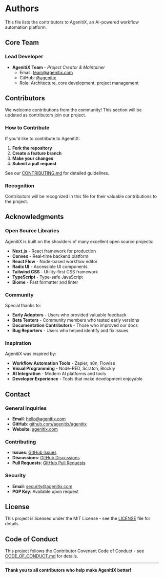 # Authors

This file lists the contributors to AgenitiX, an AI-powered workflow automation platform.

## Core Team

### Lead Developer

- **AgenitiX Team** - _Project Creator & Maintainer_
  - Email: [team@agenitix.com](mailto:team@agenitix.com)
  - GitHub: [@agenitix](https://github.com/agenitix)
  - Role: Architecture, core development, project management

## Contributors

We welcome contributions from the community! This section will be updated as contributors join our project.

### How to Contribute

If you'd like to contribute to AgenitiX:

1. **Fork the repository**
2. **Create a feature branch**
3. **Make your changes**
4. **Submit a pull request**

See our [CONTRIBUTING.md](CONTRIBUTING.md) for detailed guidelines.

### Recognition

Contributors will be recognized in this file for their valuable contributions to the project.

## Acknowledgments

### Open Source Libraries

AgenitiX is built on the shoulders of many excellent open source projects:

- **Next.js** - React framework for production
- **Convex** - Real-time backend platform
- **React Flow** - Node-based workflow editor
- **Radix UI** - Accessible UI components
- **Tailwind CSS** - Utility-first CSS framework
- **TypeScript** - Type-safe JavaScript
- **Biome** - Fast formatter and linter

### Community

Special thanks to:

- **Early Adopters** - Users who provided valuable feedback
- **Beta Testers** - Community members who tested early versions
- **Documentation Contributors** - Those who improved our docs
- **Bug Reporters** - Users who helped identify and fix issues

### Inspiration

AgenitiX was inspired by:

- **Workflow Automation Tools** - Zapier, n8n, Flowise
- **Visual Programming** - Node-RED, Scratch, Blockly
- **AI Integration** - Modern AI platforms and tools
- **Developer Experience** - Tools that make development enjoyable

## Contact

### General Inquiries

- **Email**: [hello@agenitix.com](mailto:hello@agenitix.com)
- **GitHub**: [github.com/agenitix/agenitix](https://github.com/agenitix/agenitix)
- **Website**: [agenitix.com](https://agenitix.com)

### Contributing

- **Issues**: [GitHub Issues](https://github.com/agenitix/agenitix/issues)
- **Discussions**: [GitHub Discussions](https://github.com/agenitix/agenitix/discussions)
- **Pull Requests**: [GitHub Pull Requests](https://github.com/agenitix/agenitix/pulls)

### Security

- **Email**: [security@agenitix.com](mailto:security@agenitix.com)
- **PGP Key**: Available upon request

## License

This project is licensed under the MIT License - see the [LICENSE](LICENSE) file for details.

## Code of Conduct

This project follows the Contributor Covenant Code of Conduct - see [CODE_OF_CONDUCT.md](CODE_OF_CONDUCT.md) for details.

---

**Thank you to all contributors who help make AgenitiX better!**

